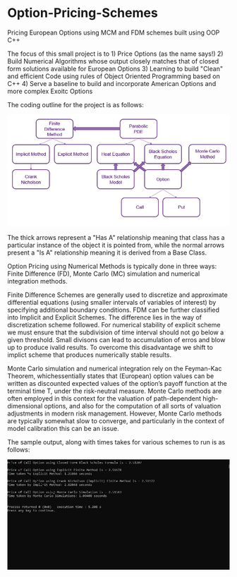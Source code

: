 # Option-Pricing-Schemes
Pricing European Options using MCM and FDM schemes built using OOP C++ 

The focus of this small project is to 
    1) Price Options (as the name says!)
    2) Build Numerical Algorithms whose output closely matches that of closed form solutions available for European Options
    3) Learning to build "Clean" and efficient Code using rules of Object Oriented Programming based on C++
    4) Serve a baseline to build and incorporate American Options and more complex Exoitc Options
    
The coding outline for the project is as follows:

![alt text](https://github.com/hobbsquant/Option-Pricing-Schemes/blob/main/Process%20Flow.JPG)

The thick arrows represent a "Has A" relationship meaning that class has a particular instance of the object it is pointed from, while the normal arrows present a "Is A" relationship meaning it is derived from a Base Class. 

Option Pricing using Numerical Methods is typically done in three ways: Finite Difference (FD), Monte Carlo (MC) simulation and numerical integration methods.

Finite Difference Schemes are generally used to discretize and approximate differential equations (using smaller intervals of variables of interest) by specifying 
additional boundary conditions. FDM can be further classified into Implicit and Explicit Schemes. The difference lies in the way of discretization scheme followed. 
For numerical stability of explicit scheme we must ensure that the subdivision of time interval should not go below a given threshold. Small divisons can lead to
accumulation of erros and blow up to produce ivalid results. To overcome this disadvantage we shift to implict scheme that produces numerically stable results. 

Monte Carlo simulation and numerical integration rely on the Feyman-Kac Theorem, whichessentially states that (European) option values can be written as 
discounted expected values of the option’s payoff function at the terminal time T, under the risk-neutral measure. Monte Carlo methods are often employed 
in this context for the valuation of path-dependent high-dimensional options, and also for the computation of all sorts of valuation adjustments in modern 
risk management. However, Monte Carlo methods are typically somewhat slow to converge, and particularly in the context of model calibration this can be an issue.

The sample output, along with times takes for various schemes to run is as follows:

![alt text](https://github.com/hobbsquant/Option-Pricing-Schemes/blob/main/Output%20Option%20Pricing%20Schemes.png)
